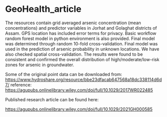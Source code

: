 # GeoHealth_article

The resources contain grid averaged arsenic concentration (mean concentrations) and predictor variables in Jorhat and Golaghat districts of Assam. GPS location has included error terms for privacy. Basic workflow random forest model in python environment is also provided. Final model was determined through random 10-fold cross-validation. Final model was used in the prediction of arsenic probability in unknown locations. We have also checked spatial cross-validation. The results were found to be consistent and confirmed the overall distribution of high/moderate/low-risk zones for arsenic in groundwater.

Some of the original point data can be downloaded from: https://www.hydroshare.org/resource/bbe23dfacab647568a18dc338114d6d7/
reference: https://agupubs.onlinelibrary.wiley.com/doi/full/10.1029/2017WR022485

Published research article can be found here:

https://agupubs.onlinelibrary.wiley.com/doi/full/10.1029/2021GH000585
